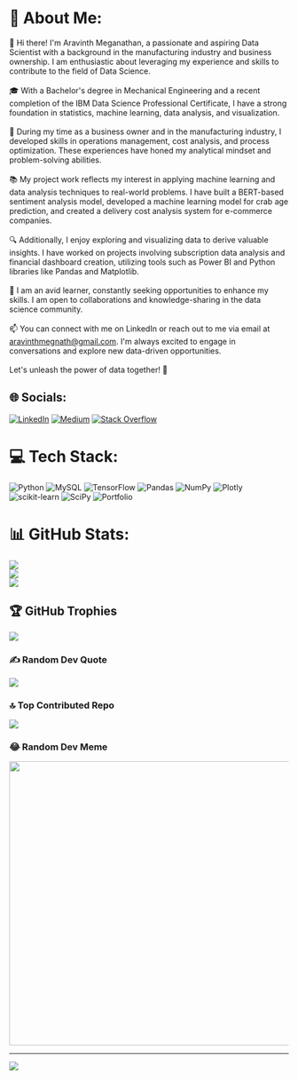 # 💫 About Me:
👋 Hi there! I'm Aravinth Meganathan, a passionate and aspiring Data Scientist with a background in the manufacturing industry and business ownership. I am enthusiastic about leveraging my experience and skills to contribute to the field of Data Science.<br><br>🎓 With a Bachelor's degree in Mechanical Engineering and a recent completion of the IBM Data Science Professional Certificate, I have a strong foundation in statistics, machine learning, data analysis, and visualization.<br><br>💼 During my time as a business owner and in the manufacturing industry, I developed skills in operations management, cost analysis, and process optimization. These experiences have honed my analytical mindset and problem-solving abilities.<br><br>📚 My project work reflects my interest in applying machine learning and data analysis techniques to real-world problems. I have built a BERT-based sentiment analysis model, developed a machine learning model for crab age prediction, and created a delivery cost analysis system for e-commerce companies.<br><br>🔍 Additionally, I enjoy exploring and visualizing data to derive valuable insights. I have worked on projects involving subscription data analysis and financial dashboard creation, utilizing tools such as Power BI and Python libraries like Pandas and Matplotlib.<br><br>🌟 I am an avid learner, constantly seeking opportunities to enhance my skills. I am open to collaborations and knowledge-sharing in the data science community.<br><br>📫 You can connect with me on LinkedIn or reach out to me via email at aravinthmegnath@gmail.com. I'm always excited to engage in conversations and explore new data-driven opportunities.<br><br>Let's unleash the power of data together! 🚀<br>


## 🌐 Socials:
[![LinkedIn](https://img.shields.io/badge/LinkedIn-%230077B5.svg?logo=linkedin&logoColor=white)](https://linkedin.com/in/aravinth-meganathan-200667a1) [![Medium](https://img.shields.io/badge/Medium-12100E?logo=medium&logoColor=white)](https://medium.com/@@aravinthmegnath) [![Stack Overflow](https://img.shields.io/badge/-Stackoverflow-FE7A16?logo=stack-overflow&logoColor=white)](https://stackoverflow.com/users/21033742/aravinth-meganathan) 

# 💻 Tech Stack:
![Python](https://img.shields.io/badge/python-3670A0?style=for-the-badge&logo=python&logoColor=ffdd54) ![MySQL](https://img.shields.io/badge/mysql-%2300f.svg?style=for-the-badge&logo=mysql&logoColor=white) ![TensorFlow](https://img.shields.io/badge/TensorFlow-%23FF6F00.svg?style=for-the-badge&logo=TensorFlow&logoColor=white) ![Pandas](https://img.shields.io/badge/pandas-%23150458.svg?style=for-the-badge&logo=pandas&logoColor=white) ![NumPy](https://img.shields.io/badge/numpy-%23013243.svg?style=for-the-badge&logo=numpy&logoColor=white) ![Plotly](https://img.shields.io/badge/Plotly-%233F4F75.svg?style=for-the-badge&logo=plotly&logoColor=white) ![scikit-learn](https://img.shields.io/badge/scikit--learn-%23F7931E.svg?style=for-the-badge&logo=scikit-learn&logoColor=white) ![SciPy](https://img.shields.io/badge/SciPy-%230C55A5.svg?style=for-the-badge&logo=scipy&logoColor=%white) ![Portfolio](https://img.shields.io/badge/Portfolio-%23000000.svg?style=for-the-badge&logo=firefox&logoColor=#FF7139)
# 📊 GitHub Stats:
![](https://github-readme-stats.vercel.app/api?username=Aravinth-Megnath&theme=dark&hide_border=false&include_all_commits=false&count_private=false)<br/>
![](https://github-readme-streak-stats.herokuapp.com/?user=Aravinth-Megnath&theme=dark&hide_border=false)<br/>
![](https://github-readme-stats.vercel.app/api/top-langs/?username=Aravinth-Megnath&theme=dark&hide_border=false&include_all_commits=false&count_private=false&layout=compact)

## 🏆 GitHub Trophies
![](https://github-profile-trophy.vercel.app/?username=Aravinth-Megnath&theme=radical&no-frame=false&no-bg=true&margin-w=4)

### ✍️ Random Dev Quote
![](https://quotes-github-readme.vercel.app/api?type=horizontal&theme=radical)

### 🔝 Top Contributed Repo
![](https://github-contributor-stats.vercel.app/api?username=Aravinth-Megnath&limit=5&theme=dark&combine_all_yearly_contributions=true)

### 😂 Random Dev Meme
<img src="https://rm.up.railway.app/" width="512px"/>

---
[![](https://visitcount.itsvg.in/api?id=Aravinth-Megnath&icon=0&color=0)](https://visitcount.itsvg.in)

<!-- Proudly created with GPRM ( https://gprm.itsvg.in ) -->
